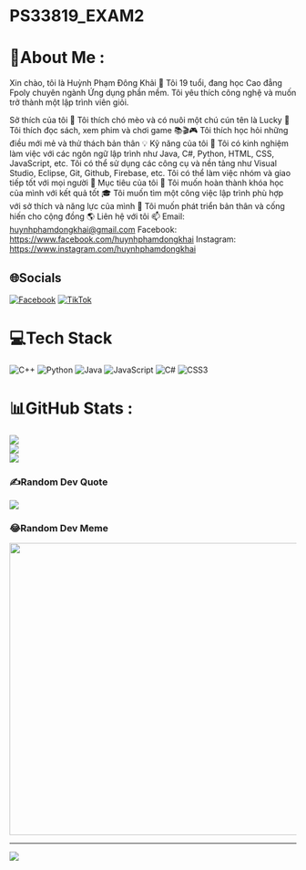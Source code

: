 # PS33819_EXAM2
# 💫About Me :
Xin chào, tôi là Huỳnh Phạm Đông Khải 👋
Tôi 19 tuổi, đang học Cao đẳng Fpoly chuyên ngành Ứng dụng phần mềm. Tôi yêu thích công nghệ và muốn trở thành một lập trình viên giỏi.

Sở thích của tôi 🌱
Tôi thích chó mèo và có nuôi một chú cún tên là Lucky 🐶
Tôi thích đọc sách, xem phim và chơi game 📚🎬🎮
Tôi thích học hỏi những điều mới mẻ và thử thách bản thân 💡
Kỹ năng của tôi 🚀
Tôi có kinh nghiệm làm việc với các ngôn ngữ lập trình như Java, C#, Python, HTML, CSS, JavaScript, etc.
Tôi có thể sử dụng các công cụ và nền tảng như Visual Studio, Eclipse, Git, Github, Firebase, etc.
Tôi có thể làm việc nhóm và giao tiếp tốt với mọi người 👥
Mục tiêu của tôi 🎯
Tôi muốn hoàn thành khóa học của mình với kết quả tốt 🎓
Tôi muốn tìm một công việc lập trình phù hợp với sở thích và năng lực của mình 💼
Tôi muốn phát triển bản thân và cống hiến cho cộng đồng 🌎
Liên hệ với tôi 📫
Email: huynhphamdongkhai@gmail.com
Facebook: https://www.facebook.com/huynhphamdongkhai
Instagram: https://www.instagram.com/huynhphamdongkhai

## 🌐Socials
[![Facebook](https://img.shields.io/badge/Facebook-%231877F2.svg?logo=Facebook&logoColor=white)](https://facebook.com/https://web.facebook.com/profile.php?id=100036135543802) [![TikTok](https://img.shields.io/badge/TikTok-%23000000.svg?logo=TikTok&logoColor=white)](https://tiktok.com/@https://www.tiktok.com/@subaru_kyun69) 

# 💻Tech Stack
![C++](https://img.shields.io/badge/c++-%2300599C.svg?style=for-the-badge&logo=c%2B%2B&logoColor=white) ![Python](https://img.shields.io/badge/python-3670A0?style=for-the-badge&logo=python&logoColor=ffdd54) ![Java](https://img.shields.io/badge/java-%23ED8B00.svg?style=for-the-badge&logo=java&logoColor=white) ![JavaScript](https://img.shields.io/badge/javascript-%23323330.svg?style=for-the-badge&logo=javascript&logoColor=%23F7DF1E) ![C#](https://img.shields.io/badge/c%23-%23239120.svg?style=for-the-badge&logo=c-sharp&logoColor=white) ![CSS3](https://img.shields.io/badge/css3-%231572B6.svg?style=for-the-badge&logo=css3&logoColor=white)
# 📊GitHub Stats :
![](https://github-readme-stats.vercel.app/api?username=SubaruKyun2K4&theme=radical&hide_border=false&include_all_commits=true&count_private=false)<br/>
![](https://github-readme-streak-stats.herokuapp.com/?user=SubaruKyun2K4&theme=radical&hide_border=false)<br/>
![](https://github-readme-stats.vercel.app/api/top-langs/?username=SubaruKyun2K4&theme=radical&hide_border=false&include_all_commits=true&count_private=false&layout=compact)

### ✍️Random Dev Quote
![](https://quotes-github-readme.vercel.app/api?type=horizontal&theme=radical)

### 😂Random Dev Meme
<img src="https://random-memer.herokuapp.com/" width="512px"/>

---
[![](https://visitcount.itsvg.in/api?id=SubaruKyun2K4&icon=0&color=0)](https://visitcount.itsvg.in)
